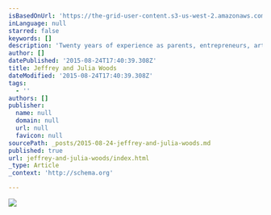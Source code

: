 ```yaml
---
isBasedOnUrl: 'https://the-grid-user-content.s3-us-west-2.amazonaws.com/cc572582-33ff-4df4-80a6-31e9546a1121.jpg'
inLanguage: null
starred: false
keywords: []
description: 'Twenty years of experience as parents, entrepreneurs, artists, educators, and creative thinkers, We have learned the hard way that life without a vision will end in the death of spirit, passion and curiosity.  This year we will be offering new ways to fire up your creative spirit through workshops and coaching podcasts. https://twitter.com/JefnJul'
author: []
datePublished: '2015-08-24T17:40:39.308Z'
title: Jeffrey and Julia Woods
dateModified: '2015-08-24T17:40:39.308Z'
tags:
  - ''
authors: []
publisher:
  name: null
  domain: null
  url: null
  favicon: null
sourcePath: _posts/2015-08-24-jeffrey-and-julia-woods.md
published: true
url: jeffrey-and-julia-woods/index.html
_type: Article
_context: 'http://schema.org'

---
```

![](https://the-grid-user-content.s3-us-west-2.amazonaws.com/cc572582-33ff-4df4-80a6-31e9546a1121.jpg)